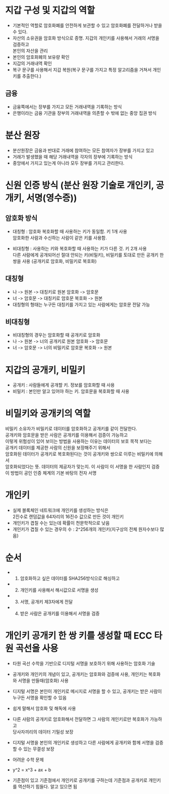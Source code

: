# 지갑 구성 및 지갑의 역할

- 기본적인 역할로 암호화폐를 안전하게 보관할 수 있고 암호화폐를 전달하거나 받을 수 있다.
- 자산의 소유권을 암호화 방식으로 증명. 지갑의 개인키를 사용해서 거래의 서명을 검증하고<br>
본인의 자산을 관리
- 본인의 암호화폐의 보유량 확인
- 지갑의 거래내역 확인
- 복구 문구를 사용해서 지갑 복원(복구 문구를 가지고 특정 알고리즘을 거쳐서 개인키를 추출한다.)


## 금융

- 금융쪽에서는 장부를 가지고 모든 거래내역을 기록하는 방식
- 은행이라는 금융 기관을 장부의 거래내역을 의존할 수 밖에 없는 중앙 집권 방식

# 분산 원장

- 분산원장은 금융과 반대로 거래에 참여하는 모든 참여자가 장부를 가지고 있고
- 거래가 발생했을 때 해당 거래내역을 각자의 장부에 기록하는 방식
- 중앙에서 가지고 있는게 아니라 모두 장부를 가지고 관리한다.

# 신원 인증 방식 (분산 원장 기술로 개인키, 공개키, 서명(영수증))

## 암호화 방식

- 대칭형 : 암호화 복호화할 때 사용하는 키가 동일함. 키 1개 사용<br>
암호화한 사람과 수신하는 사람이 같은 키를 사용함.

- 비대칭형 : 사용하는 키와 복호화할 때 사용하는 키가 다른 것. 키 2개 사용<br>
다른 사람에게 공개되어선 절대 안되는 키(비밀키), 비밀키를 토대로 만든 공개키 한 쌍을 사용
(공개키로 암호화, 비밀키로 복호화)

## 대칭형
- 나 -> 원본 -> 대칭키로 원본 암호화 -> 암호문
- 너 -> 암호문 -> 대칭키로 암호문 복호화 -> 원본
- 대칭형의 형태는 누구든 대칭키를 가지고 있는 사람에게는 암호문 전달 가능

## 비대칭형
- 비대칭형의 경우는 암호화할 때 공개키로 암호화
- 나 -> 원본 -> 너의 공개키로 원본 암호화 -> 암호문
- 너 -> 암호문 -> 너의 비밀키로 암호문 복호화 -> 원본

# 지갑의 공개키, 비밀키
- 공개키 : 사람들에게 공개할 키. 정보를 암호화할 때 사용
- 비밀키 : 본인만 알고 있어야 하는 키. 암호문을 복호화할 때 사용

# 비밀키와 공개키의 역할

비밀키 소유자가 비밀키로 데이터를 암호화하고 공개키를 같이 전달한다.<br>
공개키와 암호문을 받은 사람은 공개키를 이용해서 검증이 가능하고<br>
이렇게 위험성이 있어 보이는 방법을 사용하는 이유는 데이터의 보호 목적 보다는 <br>
공개키 데이터를 제공한 사람의 신원을 보장해주기 위해서<br>
암호화된 데이터가 공개키로 복호화된다는 것이 공개키와 쌍으로 이루는 비밀키에 의해서 <br>
암호화되었다는 뜻. 데이터의 제공자가 맞는지. 이 사람이 이 서명을 한 사람인지 검증<br>
이 방법이 공인 인증 체계의 기본 바탕의 전자 서명

# 개인키

- 실제 블록체인 네트워크에 개인키를 생성하는 방식은 <br>
2진수로 랜덤값을 64자리의 16진수 값으로 만든 것이 개인키
- 개인키가 겹칠 수는 있는데 확률이 천문학적으로 낮음
- 개인키가 겹칠 수 있는 경우의 수 : 2^256개의 개인키(지구상의 전체 원자수보다 많음)

# 순서

- 1. 암호화하고 싶은 데이터를 SHA256방식으로 해싱하고
- 2. 개인키를 사용해서 해시값으로 서명을 생성
- 3. 서명, 공개키 제3자에게 전달
- 4. 받은 사람은 공개키를 이용해서 서명을 검증

# 개인키 공개키 한 쌍 키를 생성할 때 ECC 타원 곡선을 사용

- 타원 곡선 수학을 기반으로 디지털 서명을 보호하기 위해 사용하는 암호화 기술
- 공개키와 개인키의 개념이 있고, 공개키는 암호화와 검증에 사용, 개인키는 복호화와 서명을 만들때(암호화) 사용
- 디지털 서명은 본인이 개인키로 메시지로 서명을 할 수 있고, 공개키는 받은 사람이 누구든 서명을 확인할 수 있음

- 쉽게 말해서 암호화 및 해독에 사용<br>
- 다른 사람의 공개키로 암호화해서 전달하면 그 사람의 개인키로만 복호화가 가능하고 <br>
당사자끼리의 데이터 기밀성 보장
- 디지털 서명을 본인의 개인키로 생성하고 다른 사람에게 공개키와 함께 서명을 검증할 수 있는 무결성 보장

- 어려운 수학 문제

- y^2 = x^3 + ax + b

- 기준점이 있고 기준점에서 개인키로 공개키를 구하는데 기준점과 공개키로 개인키를 역산하기 힘들다. 알고 있으면 됨


